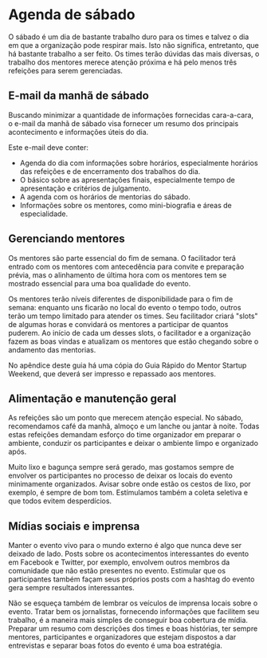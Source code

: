 # Agenda de sábado
O sábado é um dia de bastante trabalho duro para os times e talvez o dia em que a organização pode respirar mais. Isto não significa, entretanto, que há bastante trabalho a ser feito. Os times terão dúvidas das mais diversas, o trabalho dos mentores merece atenção próxima e há pelo menos três refeições para serem gerenciadas.

## E-mail da manhã de sábado
Buscando minimizar a quantidade de informações fornecidas cara-a-cara, o e-mail da manhã de sábado visa fornecer um resumo dos principais acontecimento e informações úteis do dia.

Este e-mail deve conter:

* Agenda do dia com informações sobre horários, especialmente horários das refeições e de encerramento dos trabalhos do dia.
* O básico sobre as apresentações finais, especialmente tempo de apresentação e critérios de julgamento.
* A agenda com os horários de mentorias do sábado.
* Informações sobre os mentores, como mini-biografia e áreas de especialidade.

## Gerenciando mentores
Os mentores são parte essencial do fim de semana. O facilitador terá entrado com os mentores com antecedência para convite e preparação prévia, mas o alinhamento de última hora com os mentores tem se mostrado essencial para uma boa qualidade do evento.

Os mentores terão níveis diferentes de disponibilidade para o fim de semana: enquanto uns ficarão no local do evento o tempo todo, outros terão um tempo limitado para atender os times. Seu facilitador criará "slots" de algumas horas e convidará os mentores a participar de quantos puderem. Ao início de cada um desses slots, o facilitador e a organização fazem as boas vindas e atualizam os mentores que estão chegando sobre o andamento das mentorias.

No apêndice deste guia há uma cópia do Guia Rápido do Mentor Startup Weekend, que deverá ser impresso e repassado aos mentores.

## Alimentação e manutenção geral
As refeições são um ponto que merecem atenção especial. No sábado, recomendamos café da manhã, almoço e um lanche ou jantar à noite. Todas estas refeições demandam esforço do time organizador em preparar o ambiente, conduzir os participantes e deixar o ambiente limpo e organizado após. 

Muito lixo e bagunça sempre será gerado, mas gostamos sempre de envolver os participantes no processo de deixar os locais do evento minimamente organizados. Avisar sobre onde estão os cestos de lixo, por exemplo, é sempre de bom tom. Estímulamos também a coleta seletiva e que todos evitem desperdícios.

## Mídias sociais e imprensa
Manter o evento vivo para o mundo externo é algo que nunca deve ser deixado de lado. Posts sobre os acontecimentos interessantes do evento em Facebook e Twitter, por exemplo, envolvem outros membros da comunidade que não estão presentes no evento. Estimular que os participantes também façam seus próprios posts com a hashtag do evento gera sempre resultados interessantes.

Não se esqueça também de lembrar os veículos de imprensa locais sobre o evento. Tratar bem os jornalistas, fornecendo informações que facilitem seu trabalho, é a maneira mais simples de conseguir boa cobertura de mídia. Preparar um resumo com descrições dos times e boas histórias, ter sempre mentores, participantes e organizadores que estejam dispostos a dar entrevistas e separar boas fotos do evento é uma boa estratégia.